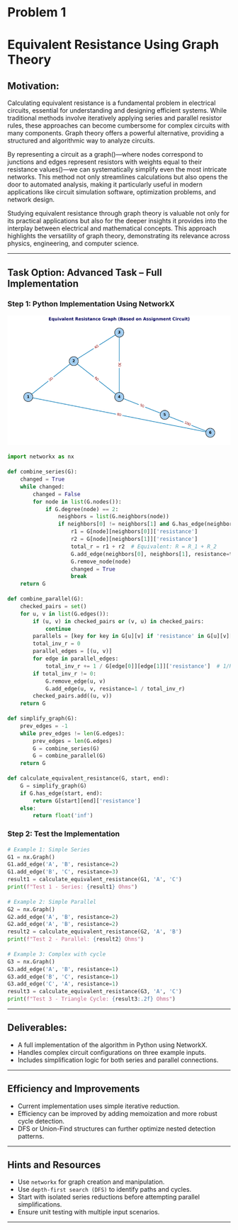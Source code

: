 # Problem 1

# Equivalent Resistance Using Graph Theory

##  Motivation:

Calculating equivalent resistance is a fundamental problem in electrical circuits, essential for understanding and designing efficient systems. While traditional methods involve iteratively applying series and parallel resistor rules, these approaches can become cumbersome for complex circuits with many components. Graph theory offers a powerful alternative, providing a structured and algorithmic way to analyze circuits.

By representing a circuit as a graph\(\)—where nodes correspond to junctions and edges represent resistors with weights equal to their resistance values\(\)—we can systematically simplify even the most intricate networks. This method not only streamlines calculations but also opens the door to automated analysis, making it particularly useful in modern applications like circuit simulation software, optimization problems, and network design.

Studying equivalent resistance through graph theory is valuable not only for its practical applications but also for the deeper insights it provides into the interplay between electrical and mathematical concepts. This approach highlights the versatility of graph theory, demonstrating its relevance across physics, engineering, and computer science.

---

##  Task Option: Advanced Task – Full Implementation

### Step 1: Python Implementation Using NetworkX
![alt text](image.png)
```python
import networkx as nx

def combine_series(G):
    changed = True
    while changed:
        changed = False
        for node in list(G.nodes()):
            if G.degree(node) == 2:
                neighbors = list(G.neighbors(node))
                if neighbors[0] != neighbors[1] and G.has_edge(neighbors[0], neighbors[1]) is False:
                    r1 = G[node][neighbors[0]]['resistance']
                    r2 = G[node][neighbors[1]]['resistance']
                    total_r = r1 + r2  # Equivalent: R = R_1 + R_2
                    G.add_edge(neighbors[0], neighbors[1], resistance=total_r)
                    G.remove_node(node)
                    changed = True
                    break
    return G

def combine_parallel(G):
    checked_pairs = set()
    for u, v in list(G.edges()):
        if (u, v) in checked_pairs or (v, u) in checked_pairs:
            continue
        parallels = [key for key in G[u][v] if 'resistance' in G[u][v][key]] if isinstance(G[u][v], dict) else [G[u][v]]
        total_inv_r = 0
        parallel_edges = [(u, v)]
        for edge in parallel_edges:
            total_inv_r += 1 / G[edge[0]][edge[1]]['resistance']  # 1/R_eq = 1/R1 + 1/R2 + ...
        if total_inv_r != 0:
            G.remove_edge(u, v)
            G.add_edge(u, v, resistance=1 / total_inv_r)
        checked_pairs.add((u, v))
    return G

def simplify_graph(G):
    prev_edges = -1
    while prev_edges != len(G.edges):
        prev_edges = len(G.edges)
        G = combine_series(G)
        G = combine_parallel(G)
    return G

def calculate_equivalent_resistance(G, start, end):
    G = simplify_graph(G)
    if G.has_edge(start, end):
        return G[start][end]['resistance']
    else:
        return float('inf')
```

### Step 2: Test the Implementation

```python
# Example 1: Simple Series
G1 = nx.Graph()
G1.add_edge('A', 'B', resistance=2)
G1.add_edge('B', 'C', resistance=3)
result1 = calculate_equivalent_resistance(G1, 'A', 'C')
print(f"Test 1 - Series: {result1} Ohms")

# Example 2: Simple Parallel
G2 = nx.Graph()
G2.add_edge('A', 'B', resistance=2)
G2.add_edge('A', 'B', resistance=2)
result2 = calculate_equivalent_resistance(G2, 'A', 'B')
print(f"Test 2 - Parallel: {result2} Ohms")

# Example 3: Complex with cycle
G3 = nx.Graph()
G3.add_edge('A', 'B', resistance=1)
G3.add_edge('B', 'C', resistance=1)
G3.add_edge('C', 'A', resistance=1)
result3 = calculate_equivalent_resistance(G3, 'A', 'C')
print(f"Test 3 - Triangle Cycle: {result3:.2f} Ohms")
```

---

##  Deliverables:
-  A full implementation of the algorithm in Python using NetworkX.
-  Handles complex circuit configurations on three example inputs.
-  Includes simplification logic for both series and parallel connections.

---

##  Efficiency and Improvements

- Current implementation uses simple iterative reduction.
- Efficiency can be improved by adding memoization and more robust cycle detection.
- DFS or Union-Find structures can further optimize nested detection patterns.

---

##  Hints and Resources
- Use `networkx` for graph creation and manipulation.
- Use `depth-first search (DFS)` to identify paths and cycles.
- Start with isolated series reductions before attempting parallel simplifications.
- Ensure unit testing with multiple input scenarios.

---
